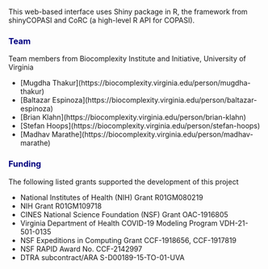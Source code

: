 This web-based interface uses Shiny package in R, the framework from shinyCOPASI and CoRC (a high-level R API for COPASI). 

### <span style="color:navy">Team</span>
Team members from Biocomplexity Institute and Initiative, University of Virginia

<ul>
  <li>[Mugdha Thakur](https://biocomplexity.virginia.edu/person/mugdha-thakur)</li>
  <li>[Baltazar Espinoza](https://biocomplexity.virginia.edu/person/baltazar-espinoza)</li>
  <li>[Brian Klahn](https://biocomplexity.virginia.edu/person/brian-klahn)</li>
  <li>[Stefan Hoops](https://biocomplexity.virginia.edu/person/stefan-hoops)</li>
  <li>[Madhav Marathe](https://biocomplexity.virginia.edu/person/madhav-marathe)</li>

</ul> 



### <span style="color:navy">Funding</span>
The following listed grants supported the development of this project

<ul>
  <li>National Institutes of Health (NIH) Grant R01GM080219</li>
  <li>NIH Grant R01GM109718</li>
  <li>CINES National Science Foundation (NSF) Grant OAC-1916805</li>
  <li>Virginia Department of Health COVID-19 Modeling Program VDH-21-501-0135</li>
  <li>NSF Expeditions in Computing Grant CCF-1918656, CCF-1917819</li>
  <li>NSF RAPID Award No. CCF-2142997</li>
  <li>DTRA subcontract/ARA S-D00189-15-TO-01-UVA</li>
</ul>

